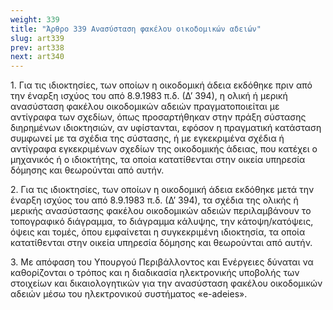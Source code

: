 ```yaml
---
weight: 339
title: "Άρθρο 339 Ανασύσταση φακέλου οικοδομικών αδειών"
slug: art339
prev: art338
next: art340
---
```


1\. Για τις ιδιοκτησίες, των οποίων η οικοδομική άδεια εκδόθηκε πριν από την έναρξη ισχύος του από 8.9.1983 π.δ. (Δ’ 394), η ολική ή μερική ανασύσταση φακέλου οικοδομικών αδειών πραγματοποιείται με αντίγραφα των σχεδίων, όπως προσαρτήθηκαν στην πράξη σύστασης διηρημένων ιδιοκτησιών, αν υφίστανται, εφόσον η πραγματική κατάσταση συμφωνεί με τα σχέδια της σύστασης, ή με εγκεκριμένα σχέδια ή αντίγραφα εγκεκριμένων σχεδίων της οικοδομικής άδειας, που κατέχει ο μηχανικός ή ο ιδιοκτήτης, τα οποία κατατίθενται στην οικεία υπηρεσία δόμησης και θεωρούνται από αυτήν.

2\. Για τις ιδιοκτησίες, των οποίων η οικοδομική άδεια εκδόθηκε μετά την έναρξη ισχύος του από 8.9.1983 π.δ. (Δ’ 394), τα σχέδια της ολικής ή μερικής ανασύστασης φακέλου οικοδομικών αδειών περιλαμβάνουν το τοπογραφικό διάγραμμα, το διάγραμμα κάλυψης, την κάτοψη/κατόψεις, όψεις και τομές, όπου εμφαίνεται η συγκεκριμένη ιδιοκτησία, τα οποία κατατίθενται στην οικεία υπηρεσία δόμησης και θεωρούνται από αυτήν.

3\. Με απόφαση του Υπουργού Περιβάλλοντος και Ενέργειες δύναται να καθορίζονται ο τρόπος και η διαδικασία ηλεκτρονικής υποβολής των στοιχείων και δικαιολογητικών για την ανασύσταση φακέλου οικοδομικών αδειών μέσω του ηλεκτρονικού συστήματος «e-adeies».


